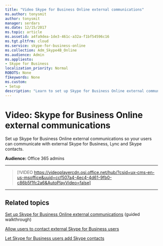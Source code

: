 ```yaml
---
title: "Video Skype for Business Online external communications"
ms.author: tonysmit
author: tonysmit
manager: serdars
ms.date: 12/15/2017
ms.topic: article
ms.assetid: a4fa9dea-1de3-461c-a32a-f1bf54596c16
ms.tgt.pltfrm: cloud
ms.service: skype-for-business-online
ms.collection: Adm_Skype4B_Online
ms.audience: Admin
ms.appliesto: 
- Skype for Business
localization_priority: Normal
ROBOTS: None
f1keywords: None
ms.custom:
- Setup
description: "Learn to set up Skype for Business Online external communications for your users can communicate with external Skype contacts. "
---
```


# Video: Skype for Business Online external communications

Set up Skype for Business Online external communications so your users can communicate with external Skype for Business, Lync and Skype contacts.

 **Audience:** Office 365 admins

****
> [!VIDEO https://videoplayercdn.osi.office.net/hub/?csid=ux-cms-en-us-msoffice&uuid=ccf507a4-4ec4-4d61-9fb0-c86b5f1fc2a6&AutoPlayVideo=false]

***
  
## Related topics
[Set up Skype for Business Online external communications](https://support.microsoft.com/en-us/help/10041/set-up-lync-online-external-communications) (guided walkthrough)

[Allow users to contact external Skype for Business users](allow-users-to-contact-external-skype-for-business-users.md)

[Let Skype for Business users add Skype contacts](let-skype-for-business-users-add-skype-contacts.md)
